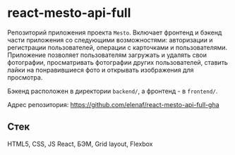 <!-- [![Tests](https://github.com/yandex-praktikum/react-mesto-api-full-gha/actions/workflows/tests.yml/badge.svg)](https://github.com/yandex-praktikum/react-mesto-api-full-gha/actions/workflows/tests.yml) -->
# react-mesto-api-full
Репозиторий приложения проекта `Mesto`. Включает фронтенд и бэкенд части приложения со следующими возможностями: авторизации и регистрации пользователей, операции с карточками и пользователями. Приложение позволяет пользователям загружать и удалять свои фотографии, просматривать фотографии других пользователей, ставить лайки на понравившиеся фото и открывать изображения для просмотра.

Бэкенд расположен в директории `backend/`, а фронтенд - в `frontend/`. 

Адрес репозитория: https://github.com/elenaf/react-mesto-api-full-gha

## Стек

HTML5, CSS, JS React, БЭМ, Grid layout, Flexbox